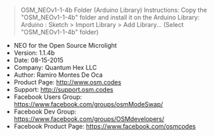 
> OSM_NEOv1-1-4b Folder (Arduino Library)
Instructions: 
Copy the "OSM_NEOv1-1-4b" folder and install it on the Arduino Library:
Arduino : Sketch > Import Library > Add Library... (Select "OSM_NEOv1-1-4b" folder)

* NEO for the Open Source Microlight
* Version: 1.1.4b
* Date: 08-15-2015
* Company: Quantum Hex LLC
* Author: Ramiro Montes De Oca
* Product Page: http://www.osm.codes
* Support: http://support.osm.codes
* Facebook Users Group: https://www.facebook.com/groups/osmModeSwap/
* Facebook Dev Group: https://www.facebook.com/groups/OSMdevelopers/
* Facebook Product Page: https://www.facebook.com/osmcodes
